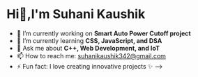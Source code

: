 # Hi👋,I'm Suhani Kaushik

- 🔭 I’m currently working on **Smart Auto Power Cutoff project**  
- 🌱 I’m currently learning **CSS, JavaScript, and DSA**
- 💬 Ask me about **C++, Web Development, and IoT**
- 📫 How to reach me: suhanikaushik342@gmail.com
- ⚡ Fun fact:  I love creating innovative projects ✨
-->
